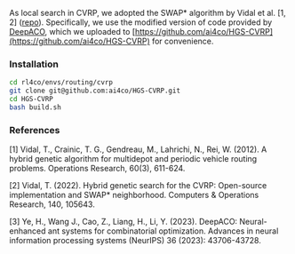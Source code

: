 As local search in CVRP, we adopted the SWAP* algorithm by Vidal et al. [1, 2] ([repo](https://github.com/vidalt/HGS-CVRP)). Specifically, we use the modified version of code provided by [DeepACO](https://github.com/henry-yeh/DeepACO/tree/main/cvrp_nls/HGS-CVRP-main), which we uploaded to [https://github.com/ai4co/HGS-CVRP](https://github.com/ai4co/HGS-CVRP) for convenience.


### Installation

```bash
cd rl4co/envs/routing/cvrp
git clone git@github.com:ai4co/HGS-CVRP.git
cd HGS-CVRP
bash build.sh
```

### References

[1] Vidal, T., Crainic, T. G., Gendreau, M., Lahrichi, N., Rei, W. (2012). A hybrid genetic algorithm for multidepot and periodic vehicle routing problems. Operations Research, 60(3), 611-624.

[2] Vidal, T. (2022). Hybrid genetic search for the CVRP: Open-source implementation and SWAP* neighborhood. Computers & Operations Research, 140, 105643.

[3] Ye, H., Wang J., Cao, Z., Liang, H., Li, Y. (2023).
DeepACO: Neural-enhanced ant systems for combinatorial optimization. Advances in neural information processing systems (NeurIPS) 36 (2023): 43706-43728.

